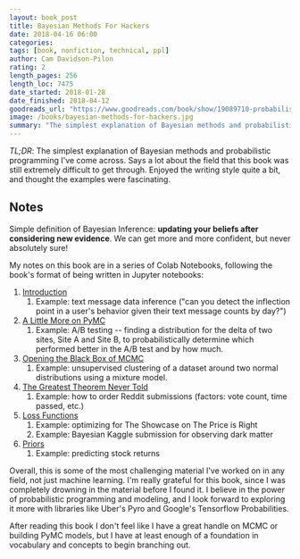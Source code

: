 ```yaml
---
layout: book_post
title: Bayesian Methods For Hackers
date: 2018-04-16 06:00
categories:
tags: [book, nonfiction, technical, ppl]
author: Cam Davidson-Pilon
rating: 2
length_pages: 256
length_loc: 7475
date_started: 2018-01-28
date_finished: 2018-04-12
goodreads_url: "https://www.goodreads.com/book/show/19089710-probabilistic-programming-bayesian-methods-for-hackers"
image: /books/bayesian-methods-for-hackers.jpg
summary: "The simplest explanation of Bayesian methods and probabilistic programming I've come across. Says a lot about the field that this book was still extremely difficult to get through."
---
```


*TL;DR*: The simplest explanation of Bayesian methods and probabilistic
programming I've come across. Says a lot about the field that this book
was still extremely difficult to get through. Enjoyed the writing style
quite a bit, and thought the examples were fascinating.

## Notes

Simple definition of Bayesian Inference: **updating your beliefs after
considering new evidence**. We can get more and more confident, but never
absolutely sure!

My notes on this book are in a series of Colab Notebooks, following the
book's format of being written in Jupyter notebooks:

1. [Introduction](https://drive.google.com/file/d/1whF74HRgB_YuWD_pUYNjJsXBwVqGaoHx/view?usp=sharing)
    1. Example: text message data inference ("can you detect the
       inflection point in a user's behavior given their text message counts
       by day?")
1. [A Little More on PyMC](https://drive.google.com/file/d/1x7OSIsGdqAIOimNbx-PuGYrZ4yqA15Ut/view?usp=sharing)
    1. Example: A/B testing -- finding a distribution for the delta of two
       sites, Site A and Site B, to probabilistically determine which
       performed better in the A/B test and by how much.
1. [Opening the Black Box of MCMC](https://drive.google.com/file/d/1qKEgcw2dbQIPjsHp_0cWMTdvBkrDs6Qk/view?usp=sharing)
    1. Example: unsupervised clustering of a dataset around two normal
       distributions using a mixture model.
1. [The Greatest Theorem Never Told](https://drive.google.com/file/d/1Po1KaT28qDY7s_6H0heGp3yppctVwlmN/view?usp=sharing)
    1. Example: how to order Reddit submissions (factors: vote count, time
       passed, etc.)
1. [Loss Functions](https://drive.google.com/file/d/16AwVu84R1eEmgYpNcjQESCSIuOxg5UoS/view?usp=sharing)
    1. Example: optimizing for The Showcase on The Price is Right
    1. Example: Bayesian Kaggle submission for observing dark matter
1. [Priors](https://drive.google.com/open?id=14ajIQOoI7z9icpzCxRJ--bZthNTeby1i)
    1. Example: predicting stock returns

Overall, this is some of the most challenging material I've worked on in
any field, not just machine learning. I'm really grateful for this book,
since I was completely drowning in the material before I found it. I
believe in the power of probabilistic programming and modeling, and I
look forward to exploring it more with libraries like Uber's Pyro and
Google's Tensorflow Probabilities.

After reading this book I don't feel like I have a great handle on MCMC
or building PyMC models, but I have at least enough of a foundation in
vocabulary and concepts to begin branching out.
